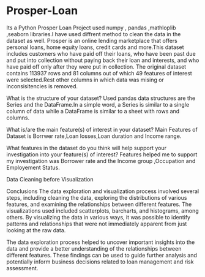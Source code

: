 # Prosper-Loan
Its a Python Prosper Loan Project used numpy , pandas ,mathloplib ,seaborn libraries.I have used diffrent method to clean the data in the dataset as well.
Prosper is an online lending marketplace that offers personal loans, home equity loans, credit cards and more.This dataset includes customers who have paid off their loans, who have been past due and put into collection without paying back their loan and interests, and who have paid off only after they were put in collection. The original dataset contains 113937 rows and 81 columns out of which 49 features of interest were selected.Rest other columns in which data was mising or inconsisitencies is removed.


What is the structure of your dataset?
Used pandas data structures are the Series and the DataFrame.In a simple word, a Series is similar to a single column of data while a DataFrame is similar to a sheet with rows and columns.

What is/are the main feature(s) of interest in your dataset?
Main Features of Dataset is Borrwer rate,Loan losses,Loan duration and Income range.

What features in the dataset do you think will help support your investigation into your feature(s) of interest?
Features helped me to support my investigation was Borrower rate and the Income group ,Occupation and Employement Status.

Data Cleaning before Visualization

Conclusions
The data exploration and visualization process involved several steps, including cleaning the data, exploring the distributions of various features, and examining the relationships between different features. The visualizations used included scatterplots, barcharts, and histograms, among others. By visualizing the data in various ways, it was possible to identify patterns and relationships that were not immediately apparent from just looking at the raw data.

The data exploration process helped to uncover important insights into the data and provide a better understanding of the relationships between different features. These findings can be used to guide further analysis and potentially inform business decisions related to loan management and risk assessment.
